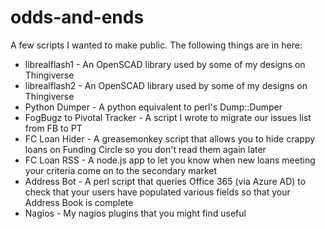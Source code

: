 odds-and-ends
=============

A few scripts I wanted to make public. The following things are in here:

* librealflash1 - An OpenSCAD library used by some of my designs on Thingiverse
* librealflash2 - An OpenSCAD library used by some of my designs on Thingiverse
* Python Dumper - A python equivalent to perl's Dump::Dumper
* FogBugz to Pivotal Tracker - A script I wrote to migrate our issues list from FB to PT
* FC Loan Hider - A greasemonkey script that allows you to hide crappy loans on Funding Circle so you don't read them again later
* FC Loan RSS - A node.js app to let you know when new loans meeting your criteria come on to the secondary market
* Address Bot - A perl script that queries Office 365 (via Azure AD) to check that your users have populated various fields so that your Address Book is complete
* Nagios - My nagios plugins that you might find useful
